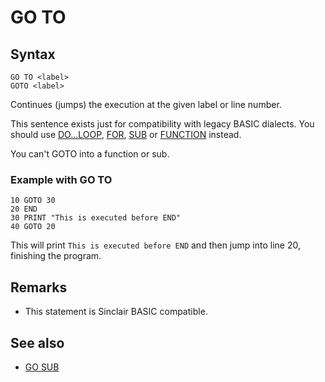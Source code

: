 # GO TO


## Syntax
```
GO TO <label>
GOTO <label>
```
Continues (jumps) the execution at the given label or line number.

This sentence exists just for compatibility with legacy BASIC
dialects. You should use [DO...LOOP](do.md), [FOR](for.md), [SUB](sub.md)
or [FUNCTION](function.md) instead.

You can't GOTO into a function or sub.

### Example with GO TO

```
10 GOTO 30
20 END
30 PRINT "This is executed before END"
40 GOTO 20
```

This will print `This is executed before END` and then jump into
line 20, finishing the program.


## Remarks
* This statement is Sinclair BASIC compatible.

## See also
* [GO SUB](gosub.md)
